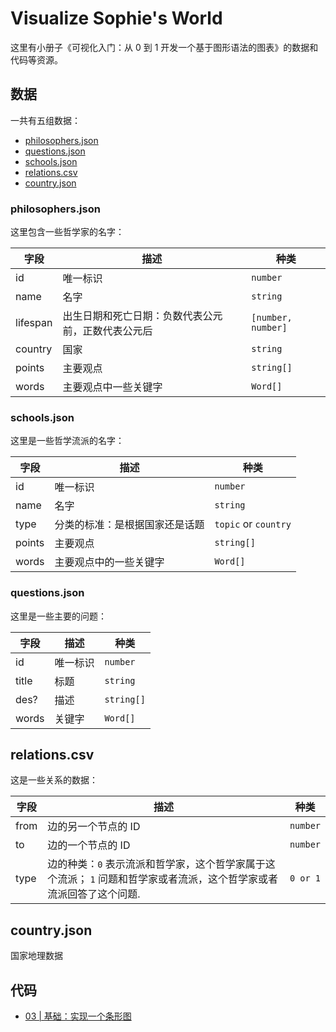# Visualize Sophie's World

这里有小册子《可视化入门：从 0 到 1 开发一个基于图形语法的图表》的数据和代码等资源。

## 数据

一共有五组数据：

- [philosophers.json](./data/philosophers.json)
- [questions.json](./data/questions.json)
- [schools.json](./data/schools.json)
- [relations.csv](./data/relations.csv)
- [country.json](./data/country.json)

### philosophers.json

这里包含一些哲学家的名字：

| 字段     | 描述                                               | 种类               |
| -------- | -------------------------------------------------- | ------------------ |
| id       | 唯一标识                                           | `number`           |
| name     | 名字                                               | `string`           |
| lifespan | 出生日期和死亡日期：负数代表公元前，正数代表公元后 | `[number, number]` |
| country  | 国家                                               | `string`           |
| points   | 主要观点                                           | `string[]`         |
| words    | 主要观点中一些关键字                               | `Word[]`           |

### schools.json

这里是一些哲学流派的名字：

| 字段   | 描述                           | 种类                 |
| ------ | ------------------------------ | -------------------- |
| id     | 唯一标识                       | `number`             |
| name   | 名字                           | `string`             |
| type   | 分类的标准：是根据国家还是话题 | `topic` or `country` |
| points | 主要观点                       | `string[]`           |
| words  | 主要观点中的一些关键字         | `Word[]`             |

### questions.json

这里是一些主要的问题：

| 字段  | 描述     | 种类       |
| ----- | -------- | ---------- |
| id    | 唯一标识 | `number`   |
| title | 标题     | `string`   |
| des?  | 描述     | `string[]` |
| words | 关键字   | `Word[]`   |

## relations.csv

这是一些关系的数据：

| 字段 | 描述                                                                                                                 | 种类     |
| ---- | -------------------------------------------------------------------------------------------------------------------- | -------- |
| from | 边的另一个节点的 ID                                                                                                  | `number` |
| to   | 边的一个节点的 ID                                                                                                    | `number` |
| type | 边的种类：`0` 表示流派和哲学家，这个哲学家属于这个流派； `1` 问题和哲学家或者流派，这个哲学家或者流派回答了这个问题. | `0 or 1` |

## country.json

国家地理数据

## 代码

- [03 | 基础：实现一个条形图](./code/ch03)
